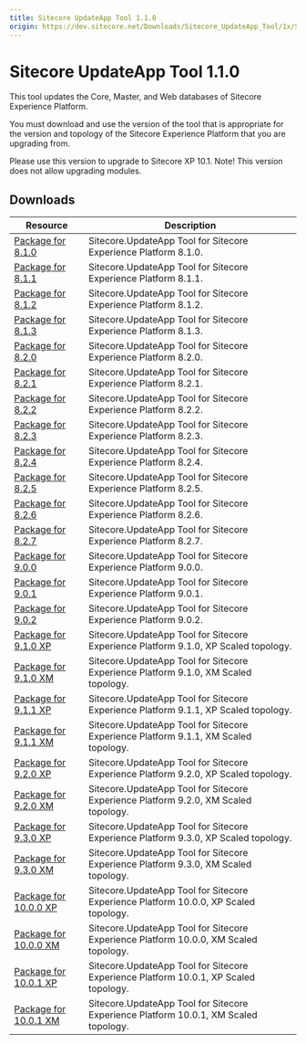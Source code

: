 ```yaml
---
title: Sitecore UpdateApp Tool 1.1.0
origin: https://dev.sitecore.net/Downloads/Sitecore_UpdateApp_Tool/1x/Sitecore_UpdateApp_Tool_110.aspx
---
```


# Sitecore UpdateApp Tool 1.1.0

This tool updates the Core, Master, and Web databases of Sitecore Experience Platform.

You must download and use the version of the tool that is appropriate for the version and topology of the Sitecore Experience Platform that you are upgrading from.

  <Alert variant='warning' mb={4}>
    <AlertIcon />
    Please use this version to upgrade to Sitecore XP 10.1. Note! This version does not allow upgrading modules.
  </Alert>
  

## Downloads

 | Resource | Description |
 | --- | --- |
 | [Package for 8.1.0](https://sitecoredev.azureedge.net/~/media/65C8EA9714BF41CC977F6402C2B9E3B9.ashx?date=20210223T194210) | Sitecore.UpdateApp Tool for Sitecore Experience Platform 8.1.0. |
 | [Package for 8.1.1](https://sitecoredev.azureedge.net/~/media/625119B25E27498FB2171CDCAE0A2BDF.ashx?date=20210223T194210) | Sitecore.UpdateApp Tool for Sitecore Experience Platform 8.1.1. |
 | [Package for 8.1.2](https://sitecoredev.azureedge.net/~/media/0533EFA85DA443CBABFE083E5BBDDE99.ashx?date=20210223T194210) | Sitecore.UpdateApp Tool for Sitecore Experience Platform 8.1.2. |
 | [Package for 8.1.3](https://sitecoredev.azureedge.net/~/media/E9D95A297D574F9E8193E58A17244125.ashx?date=20210223T194210) | Sitecore.UpdateApp Tool for Sitecore Experience Platform 8.1.3. |
 | [Package for 8.2.0](https://sitecoredev.azureedge.net/~/media/F24C6B5B5A384A0DAA7FA6CC1C024172.ashx?date=20210223T194314) | Sitecore.UpdateApp Tool for Sitecore Experience Platform 8.2.0. |
 | [Package for 8.2.1](https://sitecoredev.azureedge.net/~/media/E301754548054E6388E9E4AB6E448CFF.ashx?date=20210223T194314) | Sitecore.UpdateApp Tool for Sitecore Experience Platform 8.2.1. |
 | [Package for 8.2.2](https://sitecoredev.azureedge.net/~/media/7ADEB4FB9A4848C392045BE0E53A3309.ashx?date=20210223T194314) | Sitecore.UpdateApp Tool for Sitecore Experience Platform 8.2.2. |
 | [Package for 8.2.3](https://sitecoredev.azureedge.net/~/media/848B7331A40943D38FB041B0D5C90F12.ashx?date=20210223T194314) | Sitecore.UpdateApp Tool for Sitecore Experience Platform 8.2.3. |
 | [Package for 8.2.4](https://sitecoredev.azureedge.net/~/media/2264742492F040689670B5EA1C34571F.ashx?date=20210223T194315) | Sitecore.UpdateApp Tool for Sitecore Experience Platform 8.2.4. |
 | [Package for 8.2.5](https://sitecoredev.azureedge.net/~/media/0564636B9FCD4E46A6E070AE04D7DDE4.ashx?date=20210223T194315) | Sitecore.UpdateApp Tool for Sitecore Experience Platform 8.2.5. |
 | [Package for 8.2.6](https://sitecoredev.azureedge.net/~/media/4860754AFBBE48E29A1A38223020B4F7.ashx?date=20210223T194315) | Sitecore.UpdateApp Tool for Sitecore Experience Platform 8.2.6. |
 | [Package for 8.2.7](https://sitecoredev.azureedge.net/~/media/CD1B7ACF8C6048C4AAA3A85A987B376B.ashx?date=20210223T194316) | Sitecore.UpdateApp Tool for Sitecore Experience Platform 8.2.7. |
 | [Package for 9.0.0](https://sitecoredev.azureedge.net/~/media/1B809426DA6642029B3EFFF88AD88A57.ashx?date=20210223T194424) | Sitecore.UpdateApp Tool for Sitecore Experience Platform 9.0.0. |
 | [Package for 9.0.1](https://sitecoredev.azureedge.net/~/media/0809ED64D452425BBF13AE39400FBDDB.ashx?date=20210223T194425) | Sitecore.UpdateApp Tool for Sitecore Experience Platform 9.0.1. |
 | [Package for 9.0.2](https://sitecoredev.azureedge.net/~/media/A3A4A0C954CF443C9CF5150F14E8DBBB.ashx?date=20210223T194425) | Sitecore.UpdateApp Tool for Sitecore Experience Platform 9.0.2. |
 | [Package for 9.1.0 XP](https://sitecoredev.azureedge.net/~/media/F7B0DD050A2F47DB9CA5F45939622591.ashx?date=20210223T194426) | Sitecore.UpdateApp Tool for Sitecore Experience Platform 9.1.0, XP Scaled topology. |
 | [Package for 9.1.0 XM](https://sitecoredev.azureedge.net/~/media/D618AAABF79B4B52A377ECC6F254B0F3.ashx?date=20210223T194426) | Sitecore.UpdateApp Tool for Sitecore Experience Platform 9.1.0, XM Scaled topology. |
 | [Package for 9.1.1 XP](https://sitecoredev.azureedge.net/~/media/B7E014AD50D84AE39E6C5EB2B642D39C.ashx?date=20210223T194427) | Sitecore.UpdateApp Tool for Sitecore Experience Platform 9.1.1, XP Scaled topology. |
 | [Package for 9.1.1 XM](https://sitecoredev.azureedge.net/~/media/A7685D89BC894DC2B216AC40C520FC08.ashx?date=20210223T194426) | Sitecore.UpdateApp Tool for Sitecore Experience Platform 9.1.1, XM Scaled topology. |
 | [Package for 9.2.0 XP](https://sitecoredev.azureedge.net/~/media/BA763318AF7A443C802F129B0FF2CB0C.ashx?date=20210223T194505) | Sitecore.UpdateApp Tool for Sitecore Experience Platform 9.2.0, XP Scaled topology. |
 | [Package for 9.2.0 XM](https://sitecoredev.azureedge.net/~/media/51533AB9B95845D4B0056C5DAC8FCC8C.ashx?date=20210223T194505) | Sitecore.UpdateApp Tool for Sitecore Experience Platform 9.2.0, XM Scaled topology. |
 | [Package for 9.3.0 XP](https://sitecoredev.azureedge.net/~/media/D258E3E7882249BD918C07956A27CC23.ashx?date=20210223T194506) | Sitecore.UpdateApp Tool for Sitecore Experience Platform 9.3.0, XP Scaled topology. |
 | [Package for 9.3.0 XM](https://sitecoredev.azureedge.net/~/media/ABB77DDBA51B4D29BC45DF403BA66379.ashx?date=20210223T194505) | Sitecore.UpdateApp Tool for Sitecore Experience Platform 9.3.0, XM Scaled topology. |
 | [Package for 10.0.0 XP](https://sitecoredev.azureedge.net/~/media/55448FF99912470192AC580505868C70.ashx?date=20210223T194609) | Sitecore.UpdateApp Tool for Sitecore Experience Platform 10.0.0, XP Scaled topology. |
 | [Package for 10.0.0 XM](https://sitecoredev.azureedge.net/~/media/0FAE480F6D924C54BA55F5A28563E01A.ashx?date=20210223T194609) | Sitecore.UpdateApp Tool for Sitecore Experience Platform 10.0.0, XM Scaled topology. |
 | [Package for 10.0.1 XP](https://sitecoredev.azureedge.net/~/media/EC6FFC6543AA4470AA02E218DA7D2A60.ashx?date=20210223T194610) | Sitecore.UpdateApp Tool for Sitecore Experience Platform 10.0.1, XP Scaled topology. |
 | [Package for 10.0.1 XM](https://sitecoredev.azureedge.net/~/media/E69C25CBB3E341C7890351BA18431400.ashx?date=20210223T194609) | Sitecore.UpdateApp Tool for Sitecore Experience Platform 10.0.1, XM Scaled topology. |